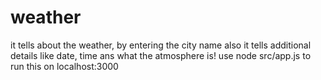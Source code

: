 # weather
it tells about the weather, by entering the city name also it tells additional details like date, time ans what the atmosphere is!
use node src/app.js to run this on localhost:3000
